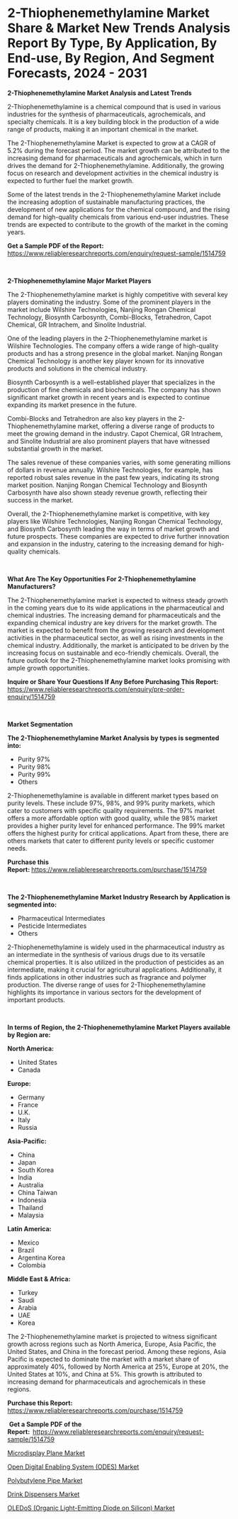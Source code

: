 <p><h1>2-Thiophenemethylamine Market Share & Market New Trends Analysis Report By Type, By Application, By End-use, By Region, And Segment Forecasts, 2024 - 2031</h1></p><p><strong>2-Thiophenemethylamine Market Analysis and Latest Trends</strong></p>
<p><p>2-Thiophenemethylamine is a chemical compound that is used in various industries for the synthesis of pharmaceuticals, agrochemicals, and specialty chemicals. It is a key building block in the production of a wide range of products, making it an important chemical in the market.</p><p>The 2-Thiophenemethylamine Market is expected to grow at a CAGR of 5.2% during the forecast period. The market growth can be attributed to the increasing demand for pharmaceuticals and agrochemicals, which in turn drives the demand for 2-Thiophenemethylamine. Additionally, the growing focus on research and development activities in the chemical industry is expected to further fuel the market growth.</p><p>Some of the latest trends in the 2-Thiophenemethylamine Market include the increasing adoption of sustainable manufacturing practices, the development of new applications for the chemical compound, and the rising demand for high-quality chemicals from various end-user industries. These trends are expected to contribute to the growth of the market in the coming years.</p></p>
<p><strong>Get a Sample PDF of the Report:&nbsp;</strong> <a href="https://www.reliableresearchreports.com/enquiry/request-sample/1514759">https://www.reliableresearchreports.com/enquiry/request-sample/1514759</a></p>
<p>&nbsp;</p>
<p><strong>2-Thiophenemethylamine Major Market Players</strong></p>
<p><p>The 2-Thiophenemethylamine market is highly competitive with several key players dominating the industry. Some of the prominent players in the market include Wilshire Technologies, Nanjing Rongan Chemical Technology, Biosynth Carbosynth, Combi-Blocks, Tetrahedron, Capot Chemical, GR Intrachem, and Sinolite Industrial.</p><p>One of the leading players in the 2-Thiophenemethylamine market is Wilshire Technologies. The company offers a wide range of high-quality products and has a strong presence in the global market. Nanjing Rongan Chemical Technology is another key player known for its innovative products and solutions in the chemical industry.</p><p>Biosynth Carbosynth is a well-established player that specializes in the production of fine chemicals and biochemicals. The company has shown significant market growth in recent years and is expected to continue expanding its market presence in the future.</p><p>Combi-Blocks and Tetrahedron are also key players in the 2-Thiophenemethylamine market, offering a diverse range of products to meet the growing demand in the industry. Capot Chemical, GR Intrachem, and Sinolite Industrial are also prominent players that have witnessed substantial growth in the market.</p><p>The sales revenue of these companies varies, with some generating millions of dollars in revenue annually. Wilshire Technologies, for example, has reported robust sales revenue in the past few years, indicating its strong market position. Nanjing Rongan Chemical Technology and Biosynth Carbosynth have also shown steady revenue growth, reflecting their success in the market.</p><p>Overall, the 2-Thiophenemethylamine market is competitive, with key players like Wilshire Technologies, Nanjing Rongan Chemical Technology, and Biosynth Carbosynth leading the way in terms of market growth and future prospects. These companies are expected to drive further innovation and expansion in the industry, catering to the increasing demand for high-quality chemicals.</p></p>
<p>&nbsp;</p>
<p><strong>What Are The Key Opportunities For 2-Thiophenemethylamine Manufacturers?</strong></p>
<p><p>The 2-Thiophenemethylamine market is expected to witness steady growth in the coming years due to its wide applications in the pharmaceutical and chemical industries. The increasing demand for pharmaceuticals and the expanding chemical industry are key drivers for the market growth. The market is expected to benefit from the growing research and development activities in the pharmaceutical sector, as well as rising investments in the chemical industry. Additionally, the market is anticipated to be driven by the increasing focus on sustainable and eco-friendly chemicals. Overall, the future outlook for the 2-Thiophenemethylamine market looks promising with ample growth opportunities.</p></p>
<p><strong>Inquire or Share Your Questions If Any Before Purchasing This Report:</strong> <a href="https://www.reliableresearchreports.com/enquiry/pre-order-enquiry/1514759">https://www.reliableresearchreports.com/enquiry/pre-order-enquiry/1514759</a></p>
<p>&nbsp;</p>
<p><strong>Market Segmentation</strong></p>
<p><strong>The 2-Thiophenemethylamine Market Analysis by types is segmented into:</strong></p>
<p><ul><li>Purity 97%</li><li>Purity 98%</li><li>Purity 99%</li><li>Others</li></ul></p>
<p><p>2-Thiophenemethylamine is available in different market types based on purity levels. These include 97%, 98%, and 99% purity markets, which cater to customers with specific quality requirements. The 97% market offers a more affordable option with good quality, while the 98% market provides a higher purity level for enhanced performance. The 99% market offers the highest purity for critical applications. Apart from these, there are others markets that cater to different purity levels or specific customer needs.</p></p>
<p><strong>Purchase this Report:&nbsp;</strong><a href="https://www.reliableresearchreports.com/purchase/1514759">https://www.reliableresearchreports.com/purchase/1514759</a></p>
<p>&nbsp;</p>
<p><strong>The 2-Thiophenemethylamine Market Industry Research by Application is segmented into:</strong></p>
<p><ul><li>Pharmaceutical Intermediates</li><li>Pesticide Intermediates</li><li>Others</li></ul></p>
<p><p>2-Thiophenemethylamine is widely used in the pharmaceutical industry as an intermediate in the synthesis of various drugs due to its versatile chemical properties. It is also utilized in the production of pesticides as an intermediate, making it crucial for agricultural applications. Additionally, it finds applications in other industries such as fragrance and polymer production. The diverse range of uses for 2-Thiophenemethylamine highlights its importance in various sectors for the development of important products.</p></p>
<p>&nbsp;</p>
<p><strong>In terms of Region, the 2-Thiophenemethylamine Market Players available by Region are:</strong></p>
<p>
    <p> <strong> North America: </strong>
        <ul>
            <li>United States</li>
            <li>Canada</li>
        </ul>
        </p> 
    <p> <strong> Europe: </strong>
        <ul>
            <li>Germany</li>
            <li>France</li>
            <li>U.K.</li>
            <li>Italy</li>
            <li>Russia</li>
        </ul>
        </p> 
    <p> <strong> Asia-Pacific: </strong>
        <ul>
            <li>China</li>
            <li>Japan</li>
            <li>South Korea</li>
            <li>India</li>
            <li>Australia</li>
            <li>China Taiwan</li>
            <li>Indonesia</li>
            <li>Thailand</li>
            <li>Malaysia</li>
        </ul>
        </p> 
    <p> <strong> Latin America: </strong>
        <ul>
            <li>Mexico</li>
            <li>Brazil</li>
            <li>Argentina Korea</li>
            <li>Colombia</li>
        </ul>
        </p> 
    <p> <strong> Middle East & Africa: </strong>
        <ul>
            <li>Turkey</li>
            <li>Saudi</li>
            <li>Arabia</li>
            <li>UAE</li>
            <li>Korea</li>
        </ul>
    </p>
    </p>
<p><p>The 2-Thiophenemethylamine market is projected to witness significant growth across regions such as North America, Europe, Asia Pacific, the United States, and China in the forecast period. Among these regions, Asia Pacific is expected to dominate the market with a market share of approximately 40%, followed by North America at 25%, Europe at 20%, the United States at 10%, and China at 5%. This growth is attributed to increasing demand for pharmaceuticals and agrochemicals in these regions.</p></p>
<p><strong>Purchase this Report: </strong><a href="https://www.reliableresearchreports.com/purchase/1514759">https://www.reliableresearchreports.com/purchase/1514759</a></p>
<p>&nbsp;<strong>Get a Sample PDF of the Report:&nbsp;&nbsp;</strong><a href="https://www.reliableresearchreports.com/enquiry/request-sample/1514759">https://www.reliableresearchreports.com/enquiry/request-sample/1514759</a></p>
<p><strong></strong></p>
<p><p><a href="https://flame-sidecar-702.notion.site/Microdisplay-Plane-Market-Size-Furnishes-Valuable-Information-Encompassing-Market-Share-Market-Tren-1a6ab345f41a4e62a1e335bf992b789b">Microdisplay Plane Market</a></p><p><a href="https://pretty-mail-caf.notion.site/Open-Digital-Enabling-System-ODES-Market-Offer-Valuable-Insights-into-Market-Size-Market-Share-M-982caeda2e8c4571a58a53e38234e47b">Open Digital Enabling System (ODES) Market</a></p><p><a href="https://view.publitas.com/reportprime-1/polybutylene-pipe-market-insights-market-players-and-forecast-till-2031/">Polybutylene Pipe Market</a></p><p><a href="https://view.publitas.com/reportprime-1/drink-dispensers-market-analysis-and-market-size-global-industry-overview-market-segmentation-and-forecast-2024-to-2031/">Drink Dispensers Market</a></p><p><a href="https://full-wildebeest-80b.notion.site/OLEDoS-Organic-Light-Emitting-Diode-on-Silicon-Market-Research-Report-Reveals-The-Latest-Trends-An-0417beab80804d55bb71318dc1c05925">OLEDoS (Organic Light-Emitting Diode on Silicon) Market</a></p></p>